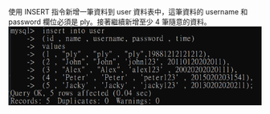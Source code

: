 
使用 INSERT 指令新增一筆資料到 user 資料表中，這筆資料的 username 和
password 欄位必須是 ply。接著繼續新增至少 4 筆隨意的資料。
![image](https://github.com/authorizeleo/WeekHomeWork/blob/main/Week5/work3pic/3.1.png)
